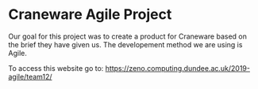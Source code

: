 # Craneware Agile Project

Our goal for this project was to create a product for Craneware based on the brief they have given us. The developement method we are using is Agile.

To access this website go to:
https://zeno.computing.dundee.ac.uk/2019-agile/team12/


